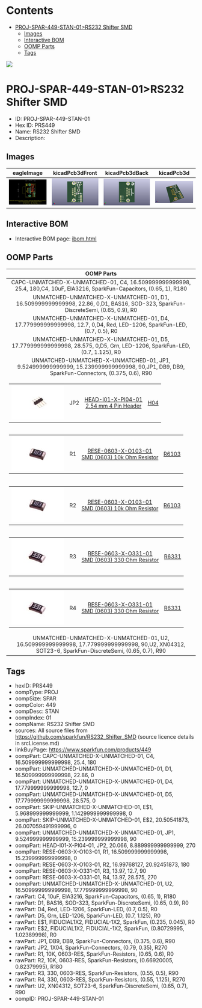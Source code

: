 



Contents
========

* [PROJ-SPAR-449-STAN-01>RS232 Shifter SMD](#proj-spar-449-stan-01rs232-shifter-smd)
	* [Images](#images)
	* [Interactive BOM](#interactive-bom)
	* [OOMP Parts](#oomp-parts)
	* [Tags](#tags)
  
![][im]
# PROJ-SPAR-449-STAN-01>RS232 Shifter SMD

- ID: PROJ-SPAR-449-STAN-01
- Hex ID: PRS449
- Name: RS232 Shifter SMD
- Description: 

## Images
  
  

|eagleImage|kicadPcb3dFront|kicadPcb3dBack|kicadPcb3d|
| :---: | :---: | :---: | :---: |
|[![eagleImage](eagleImage_140.png)](eagleImage_600.png)|[![kicadPcb3dFront](kicadPcb3dFront_140.png)](kicadPcb3dFront_600.png)|[![kicadPcb3dBack](kicadPcb3dBack_140.png)](kicadPcb3dBack_600.png)|[![kicadPcb3d](kicadPcb3d_140.png)](kicadPcb3d_600.png)|

## Interactive BOM

- Interactive BOM page: [ibom.html](kicad/bom/ibom.html)

## OOMP Parts
  

|OOMP Parts|
| :---: |
|CAPC-UNMATCHED-X-UNMATCHED-01, C4, 16.509999999999998, 25.4, 180,C4, 10uF, EIA3216, SparkFun-Capacitors, (0.65, 1), R180|
|UNMATCHED-UNMATCHED-X-UNMATCHED-01, D1, 16.509999999999998, 22.86, 0,D1, BAS16, SOD-323, SparkFun-DiscreteSemi, (0.65, 0.9), R0|
|UNMATCHED-UNMATCHED-X-UNMATCHED-01, D4, 17.779999999999998, 12.7, 0,D4, Red, LED-1206, SparkFun-LED, (0.7, 0.5), R0|
|UNMATCHED-UNMATCHED-X-UNMATCHED-01, D5, 17.779999999999998, 28.575, 0,D5, Grn, LED-1206, SparkFun-LED, (0.7, 1.125), R0|
|UNMATCHED-UNMATCHED-X-UNMATCHED-01, JP1, 9.524999999999999, 15.239999999999998, 90,JP1, DB9, DB9, SparkFun-Connectors, (0.375, 0.6), R90|
|<table><tr><td>![HEAD-I01-X-PI04-01](https://raw.githubusercontent.com/oomlout/oomlout_OOMP_parts/main/HEAD-I01-X-PI04-01/image_140.jpg)</td><td> JP2</td><td>[HEAD-I01-X-PI04-01<br>2.54 mm 4 Pin Header](https://github.com/oomlout/oomlout_OOMP_parts/tree/main/HEAD-I01-X-PI04-01/)</td><td>[H04](https://github.com/oomlout/oomlout_OOMP_parts/tree/main/HEAD-I01-X-PI04-01/)</td></tr></table>|
|<table><tr><td>![RESE-0603-X-O103-01](https://raw.githubusercontent.com/oomlout/oomlout_OOMP_parts/main/RESE-0603-X-O103-01/image_140.jpg)</td><td> R1</td><td>[RESE-0603-X-O103-01<br>SMD (0603) 10k Ohm Resistor](https://github.com/oomlout/oomlout_OOMP_parts/tree/main/RESE-0603-X-O103-01/)</td><td>[R6103](https://github.com/oomlout/oomlout_OOMP_parts/tree/main/RESE-0603-X-O103-01/)</td></tr></table>|
|<table><tr><td>![RESE-0603-X-O103-01](https://raw.githubusercontent.com/oomlout/oomlout_OOMP_parts/main/RESE-0603-X-O103-01/image_140.jpg)</td><td> R2</td><td>[RESE-0603-X-O103-01<br>SMD (0603) 10k Ohm Resistor](https://github.com/oomlout/oomlout_OOMP_parts/tree/main/RESE-0603-X-O103-01/)</td><td>[R6103](https://github.com/oomlout/oomlout_OOMP_parts/tree/main/RESE-0603-X-O103-01/)</td></tr></table>|
|<table><tr><td>![RESE-0603-X-O331-01](https://raw.githubusercontent.com/oomlout/oomlout_OOMP_parts/main/RESE-0603-X-O331-01/image_140.jpg)</td><td> R3</td><td>[RESE-0603-X-O331-01<br>SMD (0603) 330 Ohm Resistor](https://github.com/oomlout/oomlout_OOMP_parts/tree/main/RESE-0603-X-O331-01/)</td><td>[R6331](https://github.com/oomlout/oomlout_OOMP_parts/tree/main/RESE-0603-X-O331-01/)</td></tr></table>|
|<table><tr><td>![RESE-0603-X-O331-01](https://raw.githubusercontent.com/oomlout/oomlout_OOMP_parts/main/RESE-0603-X-O331-01/image_140.jpg)</td><td> R4</td><td>[RESE-0603-X-O331-01<br>SMD (0603) 330 Ohm Resistor](https://github.com/oomlout/oomlout_OOMP_parts/tree/main/RESE-0603-X-O331-01/)</td><td>[R6331](https://github.com/oomlout/oomlout_OOMP_parts/tree/main/RESE-0603-X-O331-01/)</td></tr></table>|
|UNMATCHED-UNMATCHED-X-UNMATCHED-01, U2, 16.509999999999998, 17.779999999999998, 90,U2, XN04312, SOT23-6, SparkFun-DiscreteSemi, (0.65, 0.7), R90|

## Tags

- hexID: PRS449
- oompType: PROJ
- oompSize: SPAR
- oompColor: 449
- oompDesc: STAN
- oompIndex: 01
- oompName: RS232 Shifter SMD
- sources: All source files from https://github.com/sparkfun/RS232_Shifter_SMD (source licence details in srcLicense.md)
- linkBuyPage: https://www.sparkfun.com/products/449
- oompPart: CAPC-UNMATCHED-X-UNMATCHED-01, C4, 16.509999999999998, 25.4, 180
- oompPart: UNMATCHED-UNMATCHED-X-UNMATCHED-01, D1, 16.509999999999998, 22.86, 0
- oompPart: UNMATCHED-UNMATCHED-X-UNMATCHED-01, D4, 17.779999999999998, 12.7, 0
- oompPart: UNMATCHED-UNMATCHED-X-UNMATCHED-01, D5, 17.779999999999998, 28.575, 0
- oompPart: SKIP-UNMATCHED-X-UNMATCHED-01, E$1, 5.968999999999999, 1.1429999999999998, 0
- oompPart: SKIP-UNMATCHED-X-UNMATCHED-01, E$2, 20.50541873, 26.007059491999996, 0
- oompPart: UNMATCHED-UNMATCHED-X-UNMATCHED-01, JP1, 9.524999999999999, 15.239999999999998, 90
- oompPart: HEAD-I01-X-PI04-01, JP2, 20.066, 8.889999999999999, 270
- oompPart: RESE-0603-X-O103-01, R1, 16.509999999999998, 15.239999999999998, 0
- oompPart: RESE-0603-X-O103-01, R2, 16.99768127, 20.92451873, 180
- oompPart: RESE-0603-X-O331-01, R3, 13.97, 12.7, 90
- oompPart: RESE-0603-X-O331-01, R4, 13.97, 28.575, 270
- oompPart: UNMATCHED-UNMATCHED-X-UNMATCHED-01, U2, 16.509999999999998, 17.779999999999998, 90
- rawPart: C4, 10uF, EIA3216, SparkFun-Capacitors, (0.65, 1), R180
- rawPart: D1, BAS16, SOD-323, SparkFun-DiscreteSemi, (0.65, 0.9), R0
- rawPart: D4, Red, LED-1206, SparkFun-LED, (0.7, 0.5), R0
- rawPart: D5, Grn, LED-1206, SparkFun-LED, (0.7, 1.125), R0
- rawPart: E$1, FIDUCIAL1X2, FIDUCIAL-1X2, SparkFun, (0.235, 0.045), R0
- rawPart: E$2, FIDUCIAL1X2, FIDUCIAL-1X2, SparkFun, (0.80729995, 1.02389998), R0
- rawPart: JP1, DB9, DB9, SparkFun-Connectors, (0.375, 0.6), R90
- rawPart: JP2, 1X04, SparkFun-Connectors, (0.79, 0.35), R270
- rawPart: R1, 10K, 0603-RES, SparkFun-Resistors, (0.65, 0.6), R0
- rawPart: R2, 10K, 0603-RES, SparkFun-Resistors, (0.66920005, 0.82379995), R180
- rawPart: R3, 330, 0603-RES, SparkFun-Resistors, (0.55, 0.5), R90
- rawPart: R4, 330, 0603-RES, SparkFun-Resistors, (0.55, 1.125), R270
- rawPart: U2, XN04312, SOT23-6, SparkFun-DiscreteSemi, (0.65, 0.7), R90
- oompID: PROJ-SPAR-449-STAN-01



[im]: kicadPcb3d_450.png
